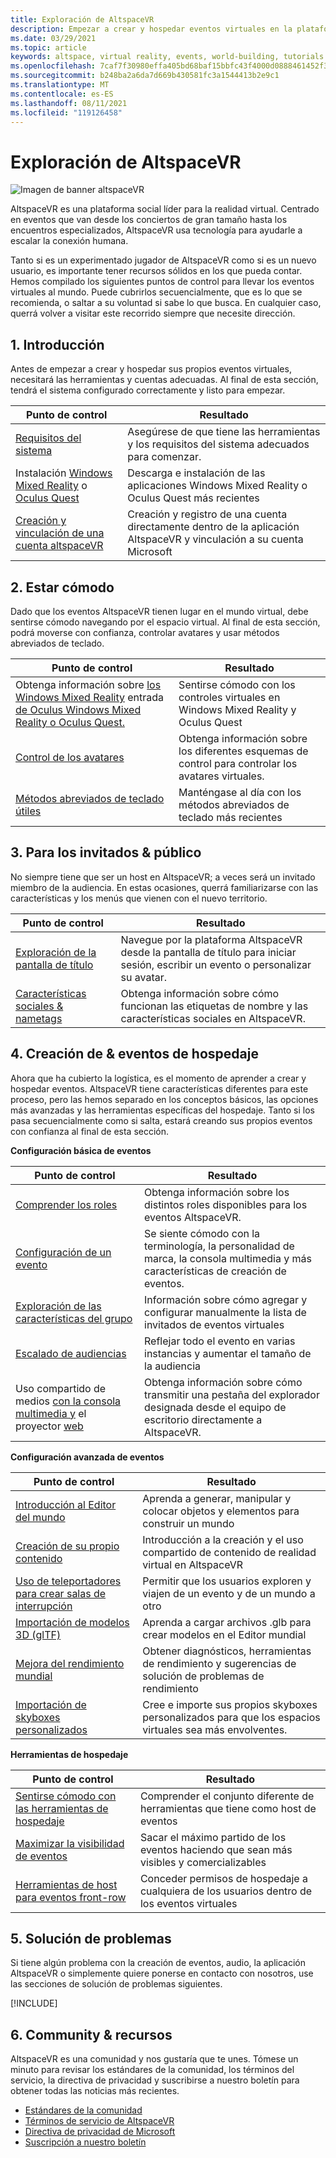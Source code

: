 ```yaml
---
title: Exploración de AltspaceVR
description: Empezar a crear y hospedar eventos virtuales en la plataforma AltspaceVR con nuestro recorrido de punto de control seleccionado.
ms.date: 03/29/2021
ms.topic: article
keywords: altspace, virtual reality, events, world-building, tutorials
ms.openlocfilehash: 7caf7f30980effa405bd68baf15bbfc43f4000d0888461452f36a1445a0b8214
ms.sourcegitcommit: b248ba2a6da7d669b430581fc3a1544413b2e9c1
ms.translationtype: MT
ms.contentlocale: es-ES
ms.lasthandoff: 08/11/2021
ms.locfileid: "119126458"
---
```

# <a name="exploring-altspacevr"></a>Exploración de AltspaceVR

![Imagen de banner altspaceVR](images/altspace-vr-banner.png)

AltspaceVR es una plataforma social líder para la realidad virtual. Centrado en eventos que van desde los conciertos de gran tamaño hasta los encuentros especializados, AltspaceVR usa tecnología para ayudarle a escalar la conexión humana.

Tanto si es un experimentado jugador de AltspaceVR como si es un nuevo usuario, es importante tener recursos sólidos en los que pueda contar. Hemos compilado los siguientes puntos de control para llevar los eventos virtuales al mundo. Puede cubrirlos secuencialmente, que es lo que se recomienda, o saltar a su voluntad si sabe lo que busca. En cualquier caso, querrá volver a visitar este recorrido siempre que necesite dirección.

## <a name="1-getting-started"></a>1. Introducción

Antes de empezar a crear y hospedar sus propios eventos virtuales, necesitará las herramientas y cuentas adecuadas. Al final de esta sección, tendrá el sistema configurado correctamente y listo para empezar.

|  Punto de control  |  Resultado  |
| --- | --- |
| [Requisitos del sistema](getting-started/system-requirements.md) | Asegúrese de que tiene las herramientas y los requisitos del sistema adecuados para comenzar. |
| Instalación [Windows Mixed Reality](getting-started/wmr-installation.md) o [Oculus Quest](getting-started/oculus-installation.md)| Descarga e instalación de las aplicaciones Windows Mixed Reality o Oculus Quest más recientes |
| [Creación y vinculación de una cuenta altspaceVR](getting-started/creating-and-linking-accounts.md) | Creación y registro de una cuenta directamente dentro de la aplicación AltspaceVR y vinculación a su cuenta Microsoft|

## <a name="2-getting-comfortable"></a>2. Estar cómodo

Dado que los eventos AltspaceVR tienen lugar en el mundo virtual, debe sentirse cómodo navegando por el espacio virtual. Al final de esta sección, podrá moverse con confianza, controlar avatares y usar métodos abreviados de teclado.

|  Punto de control  |  Resultado  |
| --- | --- |
| Obtenga información sobre [los Windows Mixed Reality](getting-started/wmr-controls.md) entrada [de Oculus Windows Mixed Reality o Oculus Quest.](getting-started/oculus-controls.md) | Sentirse cómodo con los controles virtuales en Windows Mixed Reality y Oculus Quest |
| [Control de los avatares](getting-started/avatar-controls.md) | Obtenga información sobre los diferentes esquemas de control para controlar los avatares virtuales. |
| [Métodos abreviados de teclado útiles](getting-started/keyboard-shortcuts.md) | Manténgase al día con los métodos abreviados de teclado más recientes |

## <a name="3-for-guests--audiences"></a>3. Para los invitados & público

No siempre tiene que ser un host en AltspaceVR; a veces será un invitado miembro de la audiencia. En estas ocasiones, querrá familiarizarse con las características y los menús que vienen con el nuevo territorio.

|  Punto de control  |  Resultado  |
| --- | --- |
| [Exploración de la pantalla de título](community/exploring-title-screen.md) | Navegue por la plataforma AltspaceVR desde la pantalla de título para iniciar sesión, escribir un evento o personalizar su avatar. |
| [Características sociales & nametags](faqs/nametags.md) | Obtenga información sobre cómo funcionan las etiquetas de nombre y las características sociales en AltspaceVR. |

## <a name="4-creating--hosting-events"></a>4. Creación de & eventos de hospedaje

Ahora que ha cubierto la logística, es el momento de aprender a crear y hospedar eventos. AltspaceVR tiene características diferentes para este proceso, pero las hemos separado en los conceptos básicos, las opciones más avanzadas y las herramientas específicas del hospedaje. Tanto si los pasa secuencialmente como si salta, estará creando sus propios eventos con confianza al final de esta sección.

**Configuración básica de eventos**

|  Punto de control  |  Resultado  |
| --- | --- |
| [Comprender los roles](getting-started/roles.md) | Obtenga información sobre los distintos roles disponibles para los eventos AltspaceVR. |
| [Configuración de un evento](tutorials/creating-an-event.md) | Se siente cómodo con la terminología, la personalidad de marca, la consola multimedia y más características de creación de eventos. |
| [Exploración de las características del grupo](tutorials/group-features.md) | Información sobre cómo agregar y configurar manualmente la lista de invitados de eventos virtuales |
| [Escalado de audiencias](faqs/scaling-audiences.md) | Reflejar todo el evento en varias instancias y aumentar el tamaño de la audiencia |
| Uso compartido de medios [con la consola multimedia y](tutorials/multimedia-console.md) el proyector [web](tutorials/web-projector-streaming.md) | Obtenga información sobre cómo transmitir una pestaña del explorador designada desde el equipo de escritorio directamente a AltspaceVR. |

**Configuración avanzada de eventos**

|  Punto de control  |  Resultado  |
| --- | --- |
| [Introducción al Editor del mundo](world-building/world-editor-getting-started.md) | Aprenda a generar, manipular y colocar objetos y elementos para construir un mundo |
| [Creación de su propio contenido](community/creating-content.md) | Introducción a la creación y el uso compartido de contenido de realidad virtual en AltspaceVR |
| [Uso de teleportadores para crear salas de interrupción](tutorials/teleporting.md) | Permitir que los usuarios exploren y viajen de un evento y de un mundo a otro |
| [Importación de modelos 3D (glTF)](world-building/importing-models.md) | Aprenda a cargar archivos .glb para crear modelos en el Editor mundial |
| [Mejora del rendimiento mundial](world-building/improving-performance.md) | Obtener diagnósticos, herramientas de rendimiento y sugerencias de solución de problemas de rendimiento |
| [Importación de skyboxes personalizados](world-building/uploading-custom-skyboxes.md) | Cree e importe sus propios skyboxes personalizados para que los espacios virtuales sea más envolventes. |

**Herramientas de hospedaje**

|  Punto de control  |  Resultado  |
| --- | --- |
| [Sentirse cómodo con las herramientas de hospedaje](tutorials/host-tools-overview.md) | Comprender el conjunto diferente de herramientas que tiene como host de eventos |
| [Maximizar la visibilidad de eventos](tutorials/main-events.md) | Sacar el máximo partido de los eventos haciendo que sean más visibles y comercializables |
| [Herramientas de host para eventos front-row](tutorials/host-tools-for-events.md) | Conceder permisos de hospedaje a cualquiera de los usuarios dentro de los eventos virtuales |

## <a name="5-troubleshooting"></a>5. Solución de problemas

Si tiene algún problema con la creación de eventos, audio, la aplicación AltspaceVR o simplemente quiere ponerse en contacto con nosotros, use las secciones de solución de problemas siguientes. 

[!INCLUDE[](includes/troubleshooting.md)]

## <a name="6-community--resources"></a>6. Community & recursos

AltspaceVR es una comunidad y nos gustaría que te unes. Tómese un minuto para revisar los estándares de la comunidad, los términos del servicio, la directiva de privacidad y suscribirse a nuestro boletín para obtener todas las noticias más recientes.

* [Estándares de la comunidad](community/community-standards.md)
* [Términos de servicio de AltspaceVR](community/terms-of-service.md)
* [Directiva de privacidad de Microsoft](https://privacy.microsoft.com/privacystatement)
* [Suscripción a nuestro boletín](community/newsletter-subscriptions.md)